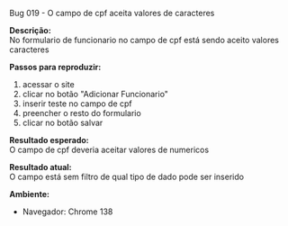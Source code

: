 Bug 019  - O campo de cpf aceita valores de caracteres

**Descrição:**  
No formulario de funcionario no campo de cpf está sendo aceito valores caracteres

**Passos para reproduzir:**  

1. acessar o site
2. clicar no botão "Adicionar Funcionario"
3. inserir teste no campo de cpf
4. preencher o resto do formulario
5. clicar no botão salvar

**Resultado esperado:**  
O campo de cpf deveria aceitar valores de numericos

**Resultado atual:**  
O campo está sem filtro de qual tipo de dado pode ser inserido


**Ambiente:**  
- Navegador:  Chrome 138


